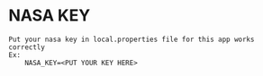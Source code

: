 # NASA KEY
    Put your nasa key in local.properties file for this app works correctly  
    Ex:
        NASA_KEY=<PUT YOUR KEY HERE>  

